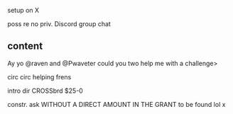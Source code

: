 setup on X

poss re no priv. Discord group chat 

## content

Ay yo @raven and @Pwaveter could you two help me with a challenge> 

circ circ helping frens

intro dir CROSSbrd $25-0

constr. ask WITHOUT A DIRECT AMOUNT IN THE GRANT to be found lol x
